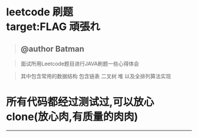 leetcode 刷题  
target:FLAG 頑張れ
=====================
> ## @author Batman

>面试所用Leetcode题目进行JAVA刷题一些心得体会

>其中包含常用的数据结构 包含链表 二叉树 堆 以及全排列算法实现

# 所有代码都经过测试过,可以放心clone(放心肉,有质量的肉肉)
----------------
